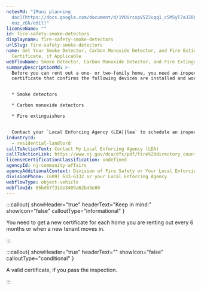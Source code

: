 ```yaml
---
notesMd: "[Muni planning
  doc](https://docs.google.com/document/d/1VUircxpV5ZJuqq1_c5M5yl7aJZ8CkafDsm2T\
  euz_zGk/edit)"
licenseName: ""
id: fire-safety-smoke-detectors
displayname: fire-safety-smoke-detectors
urlSlug: fire-safety-smoke-detectors
name: Get Your Smoke Detector, Carbon Monoxide Detector, and Fire Extinguisher
  Certificate, if Applicable
webflowName: Smoke Detector, Carbon Monoxide Detector, and Fire Extinguisher Certificate
summaryDescriptionMd: >-
  Before you can rent out a one- or two-family home, you need an inspection and
  certificate that confirms the following devices are installed and working:


  * Smoke detectors

  * Carbon monoxide detectors

  * Fire extinguishers


  Contact your `Local Enforcing Agency (LEA)|lea` to schedule an inspection. Your LEA can be the local fire department or the state Division of Fire Safety.
industryId:
  - residential-landlord
callToActionText: Contact My Local Enforcing Agency (LEA)
callToActionLink: https://www.nj.gov/dca/dfs/pdf/fire%20directory_county%20summary/fire_code_enforcement_director.pdf
licenseCertificationClassification: undefined
agencyId: nj-community-affairs
agencyAdditionalContext: Division of Fire Safety or Your Local Enforcing Agency
divisionPhone: (609) 633-6132 or your Local Enforcing Agency
webflowType: object-vehicle
webflowId: 65bd67f31de3409a62b43e80
---
```


:::callout{ showHeader="true" headerText="Keep in mind:" showIcon="false" calloutType="informational" }

You need to get a new certificate for each home you are renting out every 6 months or when a new tenant moves in.

:::

:::callout{ showHeader="true" headerText="" showIcon="false" calloutType="conditional" }

A valid certificate, if you pass the inspection.

:::
